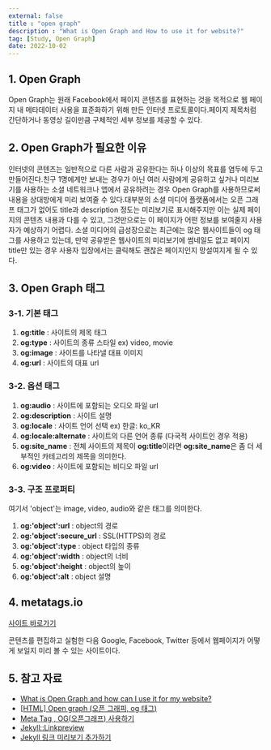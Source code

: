 ```yaml
---
external: false
title : "open graph"
description : "What is Open Graph and How to use it for website?"
tag: [Study, Open Graph]
date: 2022-10-02
---
```


## 1. Open Graph

Open Graph는 원래 Facebook에서 페이지 콘텐츠를 표현하는 것을 목적으로 웹 페이지 내 메타데이터 사용을 표준화하기 위해 만든 인터넷 프로토콜이다.페이지 제목처럼 간단하거나 동영상 길이만큼 구체적인 세부 정보를 제공할 수 있다.

## 2. Open Graph가 필요한 이유

인터넷의 콘텐츠는 일반적으로 다른 사람과 공유한다는 하나 이상의 목표를 염두에 두고 만들어진다.친구 1명에게만 보내는 경우가 아닌 여러 사람에게 공유하고 싶거나 미리보기를 사용하는 소셜 네트워크나 앱에서 공유하려는 경우 Open Graph를 사용하므로써 내용을 상대방에게 미리 보여줄 수 있다.대부분의 소셜 미디어 플랫폼에서는 오픈 그래프 태그가 없어도 title과 description 정도는 미리보기로 표시해주지만 이는 실제 페이지의 콘텐츠 내용과 다를 수 있고, 그것만으로는 이 페이지가 어떤 정보를 보여줄지 사용자가 예상하기 어렵다. 소셜 미디어의 급성장으로는 최근에는 많은 웹사이트들이 og 태그를 사용하고 있는데, 만약 공유받은 웹사이트의 미리보기에 썸네일도 없고 페이지 title만 있는 경우 사용자 입장에서는 클릭해도 괜찮은 페이지인지 망설여지게 될 수 있다.

## 3. Open Graph 태그

### 3-1. 기본 태그

1. **og:title** : 사이트의 제목 태그
2. **og:type** :  사이트의 종류 스타일 ex) video, movie
3. **og:image** : 사이트를 나타낼 대표 이미지
4. **og:url** : 사이트의 대표 url

### 3-2. 옵션 태그

1. **og:audio** : 사이트에 포함되는 오디오 파일 url
2. **og:description** : 사이트 설명
3. **og:locale** : 사이트 언어 선택 ex) 한글: ko_KR
4. **og:locale:alternate** : 사이트의 다른 언어 종류 (다국적 사이트인 경우 적용)
5. **og:site_name** : 전체 사이트의 제목이 **og:title**이라면 **og:site_name**은 좀 더 세부적인 카테고리의 제목을 의미한다.
6. **og:video** : 사이트에 포함되는 비디오 파일 url

### 3-3. 구조 프로퍼티

여기서 'object'는 image, video, audio와 같은 태그를 의미한다.  

1. **og:'object':url** : object의 경로
2. **og:'object':secure_url** : SSL(HTTPS)의 경로
3. **og:'object':type** : object 타입의 종류
4. **og:'object':width** : object의 너비
5. **og:'object':height** : object의 높이
6. **og:'object':alt** : object 설명

## 4. metatags.io

[사이트 바로가기](https://metatags.io/)

콘텐츠를 편집하고 실험한 다음 Google, Facebook, Twitter 등에서 웹페이지가 어떻게 보일지 미리 볼 수 있는 사이트이다.

## 5. 참고 자료

- [What is Open Graph and how can I use it for my website?](https://www.freecodecamp.org/news/what-is-open-graph-and-how-can-i-use-it-for-my-website/)
- [[HTML] Open graph  (오픈 그래피, og 태그)](https://nowonbun.tistory.com/517)
- [Meta Tag , OG(오픈그래프) 사용하기](https://velog.io/@byeol4001/Meta-Tag-OG%EC%98%A4%ED%94%88%EA%B7%B8%EB%9E%98%ED%94%84-%EC%82%AC%EC%9A%A9%ED%95%98%EA%B8%B0)
- [Jekyll::Linkpreview](https://github.com/ysk24ok/jekyll-linkpreview)
- [Jekyll 링크 미리보기 추가하기](https://leeminjoo.github.io/jekyll-setting/2021/06/20/Git-page-link-preview.html)
